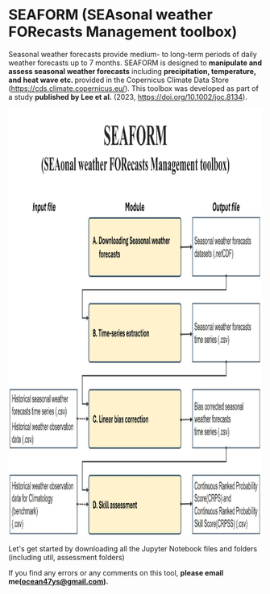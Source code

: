 # SEAFORM (SEAsonal weather FORecasts Management toolbox)

Seasonal weather forecasts provide medium- to long-term periods of daily weather forecasts up to 7 months. SEAFORM is designed to <b>manipulate and assess seasonal weather forecasts</b> including <b>precipitation, temperature, and heat wave etc. </b> provided in the Copernicus Climate Data Store (https://cds.climate.copernicus.eu/). This toolbox was developed as part of a study <b>published by Lee et al.</b> (2023, https://doi.org/10.1002/joc.8134). 
 
<img src="util/images/SEAFORM_Modules_new.jpg" width="1050" height="850">


Let's get started by downloading all the Jupyter Notebook files and folders (including util, assessment folders)

If you find any errors or any comments on this tool, <b>please email me(ocean47ys@gmail.com).</b>
